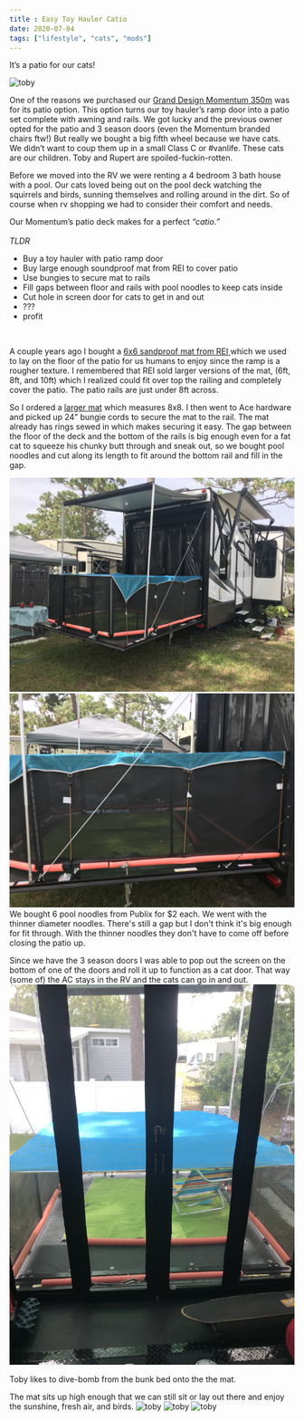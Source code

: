 ```yaml
---
title : Easy Toy Hauler Catio
date: 2020-07-04
tags: ["lifestyle", "cats", "mods"]
---
```


It’s a patio for our cats!

![toby](../images/catio/hero.jpeg)

One of the reasons we purchased our [Grand Design Momentum 350m](https://www.granddesignrv.com/showroom/2018/toy-hauler/momentum/floorplans/350m) was for its patio option. This option turns our toy hauler’s ramp door into a patio set complete with awning and rails. We got lucky and the previous owner opted for the patio and 3 season doors (even the Momentum branded chairs ftw!) But really we bought a big fifth wheel because we have cats. We didn’t want to coup them up in a small Class C or \#vanlife. These cats are our children. Toby and Rupert are spoiled-fuckin-rotten. 

Before we moved into the RV we were renting a 4 bedroom 3 bath house with a pool. Our cats loved being out on the pool deck watching the squirrels and birds, sunning themselves and rolling around in the dirt. So of course when rv shopping we had to consider their comfort and needs. 

Our Momentum’s patio deck makes for a perfect _“catio.”_ 
</br>
</br>
*TLDR* 
* Buy a toy hauler with patio ramp door
* Buy large enough soundproof mat from REI to cover patio
* Use bungies to secure mat to rails
* Fill gaps between floor and rails with pool noodles to keep cats inside
* Cut hole in screen door for cats to get in and out
* ???
* profit

</br>

A couple years ago I bought a [6x6 sandproof mat from REI ](https://www.rei.com/product/130163/cgear-multimats-original-sand-free-mat) which we used to lay on the floor of the patio for us humans to enjoy since the ramp is a rougher texture. I remembered that REI sold larger versions of the mat, (6ft, 8ft, and 10ft)  which I realized could fit over top the railing and completely cover the patio. The patio rails are just under 8ft across. 


So I ordered a [larger mat]( https://www.rei.com/product/130163/cgear-multimats-original-sand-free-mat) which measures 8x8. I then went to Ace hardware and picked up 24” bungie cords to secure the mat to the rail. The mat already has rings sewed in which makes securing it easy.
The gap between the floor of the deck and the bottom of the rails is big enough even for a fat cat to squeeze his chunky butt through and sneak out, so we bought pool noodles and cut along its length to fit around the bottom rail and fill in the gap.

 ![setup](../images/catio/setup.jpeg)
 ![detail](../images/catio/detail.jpeg)
We bought 6 pool noodles from Publix for $2 each. We went with the thinner diameter noodles. There's still a gap but I don't think it's big enough for fit through. With the thinner noodles they don't have to come off before closing the patio up.  

Since we have the 3 season doors I was able to pop out the screen on the bottom of one of the doors and roll it up to function as a cat door. That way (some of) the AC stays in the RV and the cats can go in and out. 
![from inside](../images/catio/inside.jpeg)

Toby likes to dive-bomb from the bunk bed onto the the mat.

The mat sits up high enough that we can still sit or lay out there and enjoy the sunshine, fresh air, and birds.
 ![toby](../images/catio/toby1.jpeg)
 ![toby](../images/catio/toby2.jpeg)
![toby](../images/catio/toby3.jpeg)
